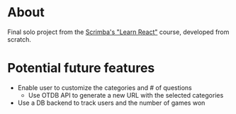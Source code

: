 # About

Final solo project from the [Scrimba's "Learn React"](https://scrimba.com/learn/learnreact) course, developed from scratch.

# Potential future features

- Enable user to customize the categories and # of questions
    - Use OTDB API to generate a new URL with the selected categories
- Use a DB backend to track users and the number of games won
